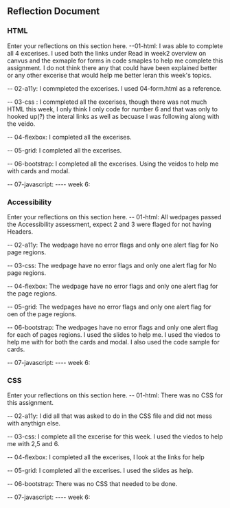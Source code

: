 ## Reflection Document

### HTML

Enter your reflections on this section here.
--01-html: I was able to complete all 4 excerises. I used both the links under Read in week2 overview on canvus and the exmaple for forms in code smaples to help me complete this assignment. I do not think there any that could have been explained better or any other excerise that would help me better leran this week's topics.

-- 02-a11y: I commpleted the excerises. I used 04-form.html as a reference.

-- 03-css : I commpleted all the excerises, though there was not much HTML this week, I only think I only code for number 6 and that was only to hooked up(?) the interal links as well as becuase I was following along with the veido.

-- 04-flexbox: I completed all the excerises.

-- 05-grid: I completed all the excerises.

-- 06-bootstrap: I completed all the excerises. Using the veidos to help me with cards and modal.

-- 07-javascript:
---- week 6:

### Accessibility

Enter your reflections on this section here.
-- 01-html: All wedpages passed the Accessibility assessment, expect 2 and 3 were flaged for not having Headers.

-- 02-a11y: The wedpage have no error flags and only one alert flag for No page regions.

-- 03-css: The wedpage have no error flags and only one alert flag for No page regions.

-- 04-flexbox: The wedpage have no error flags and only one alert flag for the page regions.

-- 05-grid: The wedpages have no error flags and only one alert flag for oen of the page regions.

-- 06-bootstrap: The wedpages have no error flags and only one alert flag for each of pages regions. I used the slides to help me. I used the viedos to help me with for both the cards and modal. I also used the code sample for cards.

-- 07-javascript:
---- week 6:

### CSS

Enter your reflections on this section here.
-- 01-html: There was no CSS for this assignment.

-- 02-a11y: I did all that was asked to do in the CSS file and did not mess with anythign else.

-- 03-css: I complete all the excerise for this week. I used the viedos to help me with 2,5 and 6.

-- 04-flexbox: I completed all the excerises, I look at the links for help

-- 05-grid: I completed all the excerises. I used the slides as help.

-- 06-bootstrap: There was no CSS that needed to be done.

-- 07-javascript:
---- week 6:
